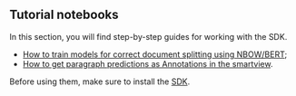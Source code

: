 ## Tutorial notebooks

In this section, you will find step-by-step guides for working with the SDK.

- [How to train models for correct document splitting using NBOW/BERT](https://github.com/konfuzio-ai/konfuzio-sdk/blob/master/notebooks/page_splitting_model_tutorial.ipynb);
- [How to get paragraph predictions as Annotations in the smartview](https://github.com/konfuzio-ai/konfuzio-sdk/blob/master/notebooks/paragraph_segmentation_tutorial.ipynb).

Before using them, make sure to install the [SDK](https://dev.konfuzio.com/sdk/configuration_reference.html).